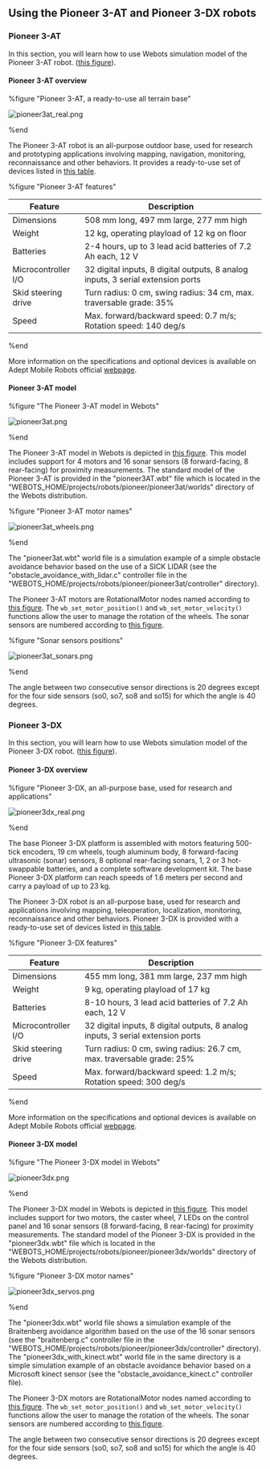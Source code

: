 ## Using the Pioneer 3-AT and Pioneer 3-DX robots

### Pioneer 3-AT

In this section, you will learn how to use Webots simulation model of the
Pioneer 3-AT robot. ([this
figure](#pioneer-3-at-a-ready-to-use-all-terrain-base)).

#### Pioneer 3-AT overview

%figure "Pioneer 3-AT, a ready-to-use all terrain base"

![pioneer3at_real.png](images/pioneer3at_real.png)

%end

The Pioneer 3-AT robot is an all-purpose outdoor base, used for research and
prototyping applications involving mapping, navigation, monitoring,
reconnaissance and other behaviors. It provides a ready-to-use set of devices
listed in [this table](#pioneer-3-at-features).

%figure "Pioneer 3-AT features"

| Feature             | Description                                                                     |
| ------------------- | ------------------------------------------------------------------------------- |
| Dimensions          | 508 mm long, 497 mm large, 277 mm high                                          |
| Weight              | 12 kg, operating playload of 12 kg on floor                                     |
| Batteries           | 2-4 hours, up to 3 lead acid batteries of 7.2 Ah each, 12 V                     |
| Microcontroller I/O | 32 digital inputs, 8 digital outputs, 8 analog inputs, 3 serial extension ports |
| Skid steering drive | Turn radius: 0 cm, swing radius: 34 cm, max. traversable grade: 35%             |
| Speed               | Max. forward/backward speed: 0.7 m/s; Rotation speed: 140 deg/s                 |

%end

More information on the specifications and optional devices is available on
Adept Mobile Robots official
[webpage](http://www.mobilerobots.com/ResearchRobots/ResearchRobots/P3AT.aspx).

#### Pioneer 3-AT model

%figure "The Pioneer 3-AT model in Webots"

![pioneer3at.png](images/pioneer3at.png)

%end

The Pioneer 3-AT model in Webots is depicted in [this
figure](#the-pioneer-3-at-model-in-webots). This model includes support for 4
motors and 16 sonar sensors (8 forward-facing, 8 rear-facing) for proximity
measurements. The standard model of the Pioneer 3-AT is provided in the
"pioneer3AT.wbt" file which is located in the
"WEBOTS\_HOME/projects/robots/pioneer/pioneer3at/worlds" directory of the Webots
distribution.

%figure "Pioneer 3-AT motor names"

![pioneer3at_wheels.png](images/pioneer3at_wheels.png)

%end

The "pioneer3at.wbt" world file is a simulation example of a simple obstacle
avoidance behavior based on the use of a SICK LIDAR (see the
"obstacle\_avoidance\_with\_lidar.c" controller file in the
"WEBOTS\_HOME/projects/robots/pioneer/pioneer3at/controller" directory).

The Pioneer 3-AT motors are RotationalMotor nodes named according to [this
figure](#pioneer-3-at-motor-names). The `wb_set_motor_position()` and
`wb_set_motor_velocity()` functions allow the user to manage the rotation of the
wheels. The sonar sensors are numbered according to [this
figure](#sonar-sensors-positions).

%figure "Sonar sensors positions"

![pioneer3at_sonars.png](images/pioneer3at_sonars.png)

%end

The angle between two consecutive sensor directions is 20 degrees except for the
four side sensors (so0, so7, so8 and so15) for which the angle is 40 degrees.

### Pioneer 3-DX

In this section, you will learn how to use Webots simulation model of the
Pioneer 3-DX robot. ([this
figure](#pioneer-3-dx-an-all-purpose-base-used-for-research-and-applications)).

#### Pioneer 3-DX overview

%figure "Pioneer 3-DX, an all-purpose base, used for research and applications"

![pioneer3dx_real.png](images/pioneer3dx_real.png)

%end

The base Pioneer 3-DX platform is assembled with motors featuring 500-tick
encoders, 19 cm wheels, tough aluminum body, 8 forward-facing ultrasonic (sonar)
sensors, 8 optional rear-facing sonars, 1, 2 or 3 hot-swappable batteries, and a
complete software development kit. The base Pioneer 3-DX platform can reach
speeds of 1.6 meters per second and carry a payload of up to 23 kg.

The Pioneer 3-DX robot is an all-purpose base, used for research and
applications involving mapping, teleoperation, localization, monitoring,
reconnaissance and other behaviors. Pioneer 3-DX is provided with a ready-to-use
set of devices listed in [this table](#pioneer-3-dx-features).

%figure "Pioneer 3-DX features"

| Feature             | Description                                                                     |
| ------------------- | ------------------------------------------------------------------------------- |
| Dimensions          | 455 mm long, 381 mm large, 237 mm high                                          |
| Weight              | 9 kg, operating playload of 17 kg                                               |
| Batteries           | 8-10 hours, 3 lead acid batteries of 7.2 Ah each, 12 V                          |
| Microcontroller I/O | 32 digital inputs, 8 digital outputs, 8 analog inputs, 3 serial extension ports |
| Skid steering drive | Turn radius: 0 cm, swing radius: 26.7 cm, max. traversable grade: 25%           |
| Speed               | Max. forward/backward speed: 1.2 m/s; Rotation speed: 300 deg/s                 |

%end

More information on the specifications and optional devices is available on
Adept Mobile Robots official
[webpage](http://www.mobilerobots.com/ResearchRobots/PioneerP3DX.aspx).

#### Pioneer 3-DX model

%figure "The Pioneer 3-DX model in Webots"

![pioneer3dx.png](images/pioneer3dx.png)

%end

The Pioneer 3-DX model in Webots is depicted in [this
figure](#the-pioneer-3-dx-model-in-webots). This model includes support for two
motors, the caster wheel, 7 LEDs on the control panel and 16 sonar sensors (8
forward-facing, 8 rear-facing) for proximity measurements. The standard model of
the Pioneer 3-DX is provided in the "pioneer3dx.wbt" file which is located in
the "WEBOTS\_HOME/projects/robots/pioneer/pioneer3dx/worlds" directory of the
Webots distribution.

%figure "Pioneer 3-DX motor names"

![pioneer3dx_servos.png](images/pioneer3dx_servos.png)

%end

The "pioneer3dx.wbt" world file shows a simulation example of the Braitenberg
avoidance algorithm based on the use of the 16 sonar sensors (see the
"braitenberg.c" controller file in the
"WEBOTS\_HOME/projects/robots/pioneer/pioneer3dx/controller" directory). The
"pioneer3dx\_with\_kinect.wbt" world file in the same directory is a simple
simulation example of an obstacle avoidance behavior based on a Microsoft
kinect sensor (see the "obstacle\_avoidance\_kinect.c" controller file).

The Pioneer 3-DX motors are RotationalMotor nodes named according to [this
figure](#pioneer-3-dx-motor-names). The `wb_set_motor_position()` and
`wb_set_motor_velocity()` functions allow the user to manage the rotation of the
wheels. The sonar sensors are numbered according to [this
figure](#sonar-sensors-positions).

The angle between two consecutive sensor directions is 20 degrees except for the
four side sensors (so0, so7, so8 and so15) for which the angle is 40 degrees.
